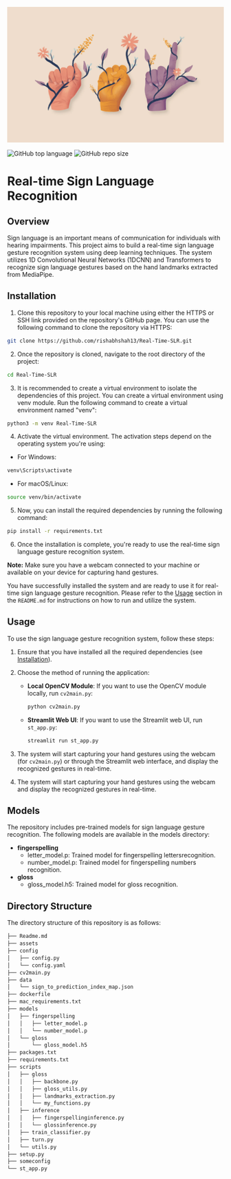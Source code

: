 
![Logo](/assets/ASL-cover-image.webp)

![GitHub top language](https://img.shields.io/github/languages/top/rishabhshah13/Real-Time-SLR?style=flat-square)
![GitHub repo size](https://img.shields.io/github/repo-size/rishabhshah13/Real-Time-SLR?color=yellow&style=flat-square)

# Real-time Sign Language Recognition

## Overview
Sign language is an important means of communication for individuals with hearing impairments. This project aims to build a real-time sign language gesture recognition system using deep learning techniques. The system utilizes 1D Convolutional Neural Networks (1DCNN) and Transformers to recognize sign language gestures based on the hand landmarks extracted from MediaPipe.

## Installation
1. Clone this repository to your local machine using either the HTTPS or SSH link provided on the repository's GitHub page. You can use the following command to clone the repository via HTTPS:

```bash
git clone https://github.com/rishabhshah13/Real-Time-SLR.git
```

2. Once the repository is cloned, navigate to the root directory of the project:

```bash
cd Real-Time-SLR
```

3. It is recommended to create a virtual environment to isolate the dependencies of this project. You can create a virtual environment using venv module. Run the following command to create a virtual environment named "venv":

```bash
python3 -m venv Real-Time-SLR
```

4. Activate the virtual environment. The activation steps depend on the operating system you're using:

- For Windows:
```bash
venv\Scripts\activate
```
- For macOS/Linux:
```bash
source venv/bin/activate
```

5. Now, you can install the required dependencies by running the following command:

```bash
pip install -r requirements.txt
```

6. Once the installation is complete, you're ready to use the real-time sign language gesture recognition system.

**Note:** Make sure you have a webcam connected to your machine or available on your device for capturing hand gestures.

You have successfully installed the system and are ready to use it for real-time sign language gesture recognition. Please refer to the [Usage](#usage) section in the `README.md` for instructions on how to run and utilize the system.

## Usage
To use the sign language gesture recognition system, follow these steps:

1. Ensure that you have installed all the required dependencies (see [Installation](#installation)).

2. Choose the method of running the application:
   - **Local OpenCV Module**:
     If you want to use the OpenCV module locally, run `cv2main.py`:

     ```bash
     python cv2main.py
     ```

   - **Streamlit Web UI**:
     If you want to use the Streamlit web UI, run `st_app.py`:

     ```bash
     streamlit run st_app.py
     ```

3. The system will start capturing your hand gestures using the webcam (for `cv2main.py`) or through the Streamlit web interface, and display the recognized gestures in real-time.


3. The system will start capturing your hand gestures using the webcam and display the recognized gestures in real-time.

## Models
The repository includes pre-trained models for sign language gesture recognition. The following models are available in the models directory:

- **fingerspelling**
  - letter_model.p: Trained model for fingerspelling lettersrecognition.
  - number_model.p: Trained model for fingerspelling numbers recognition.
- **gloss**
  - gloss_model.h5: Trained model for gloss recognition.



## Directory Structure
The directory structure of this repository is as follows:

```bash
├── Readme.md
├── assets
├── config
│   ├── config.py
│   └── config.yaml
├── cv2main.py
├── data
│   └── sign_to_prediction_index_map.json
├── dockerfile
├── mac_requirements.txt
├── models
│   ├── fingerspelling
│   │   ├── letter_model.p
│   │   └── number_model.p
│   └── gloss
│       └── gloss_model.h5
├── packages.txt
├── requirements.txt
├── scripts
│   ├── gloss
│   │   ├── backbone.py
│   │   ├── gloss_utils.py
│   │   ├── landmarks_extraction.py
│   │   └── my_functions.py
│   ├── inference
│   │   ├── fingerspellinginference.py
│   │   └── glossinference.py
│   ├── train_classifier.py
│   ├── turn.py
│   └── utils.py
├── setup.py
├── someconfig
└── st_app.py
```
